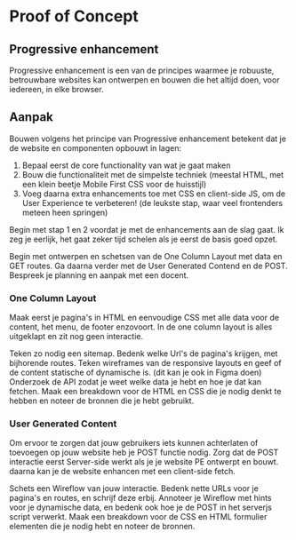 # Proof of Concept

## Progressive enhancement

<!--Over het bouwen van je website in lagen, en onderzoeken van de functional en reliable laag.-->

Progressive enhancement is een van de principes waarmee je robuuste, betrouwbare websites kan ontwerpen en bouwen die het altijd doen, voor iedereen, in elke browser.


## Aanpak

Bouwen volgens het principe van Progressive enhancement betekent dat je de website en componenten opbouwt in lagen: 
<!-- Door je website en componenten in lagen te bouwen zorg je ervoor dat als een enhancement zoals een mooie animatie, of een interactie met client-side javascript niet door een browser kan worden uitgevoerd  -->

1. Bepaal eerst de core functionality van wat je gaat maken
2. Bouw die functionaliteit met de simpelste techniek (meestal HTML, met een klein beetje Mobile First CSS voor de huisstijl)
3. Voeg daarna extra enhancements toe met CSS en client-side JS, om de User Experience te verbeteren! (de leukste stap, waar veel frontenders meteen heen springen)

Begin met stap 1 en 2 voordat je met de enhancements aan de slag gaat. Ik zeg je eerlijk, het gaat zeker tijd schelen als je eerst de basis goed opzet.

Begin met ontwerpen en schetsen van de One Column Layout met data en GET routes.
Ga daarna verder met de User Generated Contend en de POST. 
Bespreek je planning en aanpak met een docent. 


### One Column Layout

Maak eerst je pagina's in HTML en eenvoudige CSS met alle data voor de content, het menu, de footer enzovoort. In de one column layout is alles uitgeklapt en zit nog geen interactie. 

Teken zo nodig een sitemap. Bedenk welke Url's de pagina's krijgen, met bijhorende routes. Teken wireframes van de responsive layouts en geef of de content statische of dynamische is. (dit kan je ook in Figma doen) Onderzoek de API zodat je weet welke data je hebt en hoe je dat kan fetchen. Maak een breakdown voor de HTML en CSS die je nodig denkt te hebben en noteer de bronnen die je hebt gebruikt.

### User Generated Content

Om ervoor te zorgen dat jouw gebruikers iets kunnen achterlaten of toevoegen op jouw website heb je POST functie nodig. Zorg dat de POST interactie eerst Server-side werkt als je je website PE ontwerpt en bouwt. daarna kan je de website enhancen met een client-side fetch.

Schets een Wireflow van jouw interactie. Bedenk nette URLs voor je pagina's en routes, en schrijf deze erbij. Annoteer je Wireflow met hints voor je dynamische data, en bedenk ook hoe je de POST in het serverjs script verwerkt. Maak een breakdown voor de CSS en HTML formulier elementen die je nodig hebt en noteer de bronnen.


<!--

## Aanpak

Goede HTML onderzoeken. Fomulieren met fieldsets. Server side afhandelen van User generated content.
Mobile first/one column layout met basis huisstijl.

Schetsen/prototypen:
Sitemap met url-design, routes en data fetch, wireframes met statische en dynamische data, wireflow voor interactie en animatie, High res in Figma responsive layouts.


Goede HTML onderzoeken. Fomulieren met fieldsets. Server side afhandelen van User generated content.
Mobile first/one column layout met basis huisstijl.

Sitemap met url-design, routes en data fetch, wireframes met statische en dynamische data, wireflow voor interactie en animatie,. high res in Figma responsive layouts.

-->
